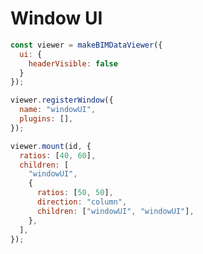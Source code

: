 # Window UI

<ClientOnly>
  <BIMDataViewer config="windowUI"/>
</ClientOnly>

```javascript
const viewer = makeBIMDataViewer({
  ui: {
    headerVisible: false
  }
});

viewer.registerWindow({
  name: "windowUI",
  plugins: [],
});

viewer.mount(id, {
  ratios: [40, 60],
  children: [
    "windowUI",
    {
      ratios: [50, 50],
      direction: "column",
      children: ["windowUI", "windowUI"],
    },
  ],
});
```